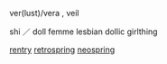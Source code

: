 ver(lust)/vera , veil

shi ／ doll femme lesbian dollic girlthing
  
[rentry](https://rentry.co/verIust) [retrospring](https://retrospring.net/@catalan) [neospring](https://neospring.org/@catalan)
